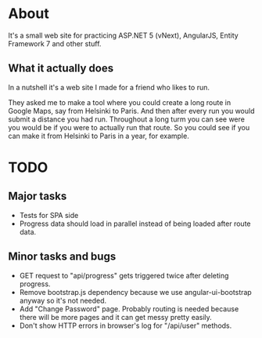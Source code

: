 # About

It's a small web site for practicing ASP.NET 5 (vNext), AngularJS, Entity Framework 7 and other stuff.

## What it actually does

In a nutshell it's a web site I made for a friend who likes to run.

They asked me to make a tool where you could create a long route in Google Maps, say from Helsinki to Paris. And then after every run you would submit a distance you had run. Throughout a long turm you can see were you would be if you were to actually run that route. So you could see if you can make it from Helsinki to Paris in a year, for example.

# TODO

## Major tasks
- Tests for SPA side
- Progress data should load in parallel instead of being loaded after route data.

## Minor tasks and bugs
- GET request to "api/progress" gets triggered twice after deleting progress.
- Remove bootstrap.js dependency because we use angular-ui-bootstrap anyway so it's not needed.
- Add "Change Password" page. Probably routing is needed because there will be more pages and it can get messy pretty easily.
- Don't show HTTP errors in browser's log for "/api/user" methods.
